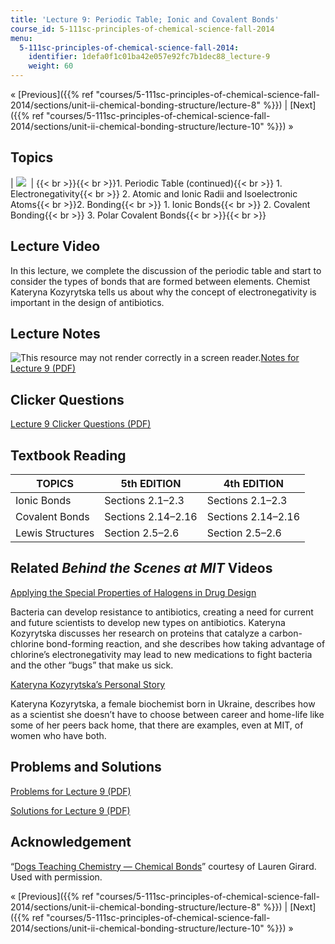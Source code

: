 ```yaml
---
title: 'Lecture 9: Periodic Table; Ionic and Covalent Bonds'
course_id: 5-111sc-principles-of-chemical-science-fall-2014
menu:
  5-111sc-principles-of-chemical-science-fall-2014:
    identifier: 1defa0f1c01ba42e057e92fc7b1dec88_lecture-9
    weight: 60
---
```

« [Previous]({{% ref "courses/5-111sc-principles-of-chemical-science-fall-2014/sections/unit-ii-chemical-bonding-structure/lecture-8" %}}) | [Next]({{% ref "courses/5-111sc-principles-of-chemical-science-fall-2014/sections/unit-ii-chemical-bonding-structure/lecture-10" %}}) »

Topics
------

| ![](https://open-learning-course-data.s3.amazonaws.com/5-111sc-principles-of-chemical-science-fall-2014/30c821c0166593daa6e1eacf96c4abb3_Lecture_9.jpg)  | {{< br >}}{{< br >}}1.  Periodic Table (continued){{< br >}}    1.  Electronegativity{{< br >}}    2.  Atomic and Ionic Radii and Isoelectronic Atoms{{< br >}}2.  Bonding{{< br >}}    1.  Ionic Bonds{{< br >}}    2.  Covalent Bonding{{< br >}}    3.  Polar Covalent Bonds{{< br >}}{{< br >}} 

Lecture Video
-------------

In this lecture, we complete the discussion of the periodic table and start to consider the types of bonds that are formed between elements. Chemist Kateryna Kozyrytska tells us about why the concept of electronegativity is important in the design of antibiotics.

Lecture Notes
-------------

![This resource may not render correctly in a screen reader.](/images/inacessible.gif)[Notes for Lecture 9 (PDF)](https://open-learning-course-data.s3.amazonaws.com/5-111sc-principles-of-chemical-science-fall-2014/c7892dbb387cdb86bc27d4dbef21a7cb_MIT5_111F14_Lec9.pdf)

Clicker Questions
-----------------

[Lecture 9 Clicker Questions (PDF)](https://open-learning-course-data.s3.amazonaws.com/5-111sc-principles-of-chemical-science-fall-2014/3494ce8b12fe8b0fa1c84433eebdf175_MIT5_111F14_Lec9Clkr.pdf)

Textbook Reading
----------------

| TOPICS | 5th EDITION | 4th EDITION |
| --- | --- | --- |
| Ionic Bonds | Sections 2.1–2.3 | Sections 2.1–2.3 |
| Covalent Bonds | Sections 2.14–2.16 | Sections 2.14–2.16 |
| Lewis Structures | Section 2.5–2.6 | Section 2.5–2.6 

Related _Behind the Scenes at MIT_ Videos
-----------------------------------------

[Applying the Special Properties of Halogens in Drug Design](http://techtv.mit.edu/videos/24160-applying-the-special-properties-of-halogens-in-drug-design)

Bacteria can develop resistance to antibiotics, creating a need for current and future scientists to develop new types on antibiotics. Kateryna Kozyrytska discusses her research on proteins that catalyze a carbon-chlorine bond-forming reaction, and she describes how taking advantage of chlorine’s electronegativity may lead to new medications to fight bacteria and the other “bugs” that make us sick.

[Kateryna Kozyrytska’s Personal Story](http://techtv.mit.edu/videos/24159-kateryna-kozyrytska-s-personal-story)

Kateryna Kozyrytska, a female biochemist born in Ukraine, describes how as a scientist she doesn’t have to choose between career and home-life like some of her peers back home, that there are examples, even at MIT, of women who have both.

Problems and Solutions
----------------------

[Problems for Lecture 9 (PDF)](https://open-learning-course-data.s3.amazonaws.com/5-111sc-principles-of-chemical-science-fall-2014/04e6d703494dded5582b4b3b30a457b9_MIT5_111F14_Lec09Prob.pdf)

[Solutions for Lecture 9 (PDF)](https://open-learning-course-data.s3.amazonaws.com/5-111sc-principles-of-chemical-science-fall-2014/488ce51f9e12fdbfa09e87faa7cc326a_MIT5_111F14_Lec09Soln.pdf)

Acknowledgement
---------------

“[Dogs Teaching Chemistry — Chemical Bonds](https://www.youtube.com/watch?v=_M9khs87xQ8)” courtesy of Lauren Girard. Used with permission.

« [Previous]({{% ref "courses/5-111sc-principles-of-chemical-science-fall-2014/sections/unit-ii-chemical-bonding-structure/lecture-8" %}}) | [Next]({{% ref "courses/5-111sc-principles-of-chemical-science-fall-2014/sections/unit-ii-chemical-bonding-structure/lecture-10" %}}) »
